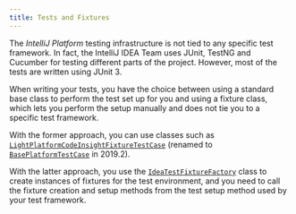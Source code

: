 ```yaml
---
title: Tests and Fixtures
---
```


The *IntelliJ Platform* testing infrastructure is not tied to any specific test framework. In fact, the IntelliJ IDEA Team uses JUnit, TestNG and Cucumber for testing different parts of the project. However, most of the tests are written using JUnit 3.

When writing your tests, you have the choice between using a standard base class to perform the test set up for you and using a fixture class, which lets you perform the setup manually and does not tie you to a specific test framework.

With the former approach, you can use classes such as [`LightPlatformCodeInsightFixtureTestCase`](upsource:///platform/testFramework/src/com/intellij/testFramework/fixtures/LightPlatformCodeInsightFixtureTestCase.java) (renamed to [`BasePlatformTestCase`](upsource:///platform/testFramework/src/com/intellij/testFramework/fixtures/BasePlatformTestCase.java) in 2019.2).

With the latter approach, you use the [`IdeaTestFixtureFactory`](upsource:///platform/testFramework/src/com/intellij/testFramework/fixtures/IdeaTestFixtureFactory.java) class to create instances of fixtures for the test environment, and you need to call the fixture creation and setup methods from the test setup method used by your test framework.
